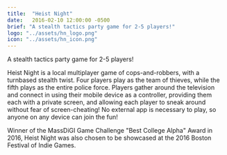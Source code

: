 ```yaml
---
title:  "Heist Night"
date:   2016-02-10 12:00:00 -0500
brief: "A stealth tactics party game for 2-5 players!"
logo: "../assets/hn_logo.png"
icon: "../assets/hn_icon.png"
---
```


A stealth tactics party game for 2-5 players!

<!--more-->

Heist Night is a local multiplayer game of cops-and-robbers, with a turnbased stealth twist. Four players play as the team of thieves, while the fifth plays as the entire police force.
Players gather around the television and connect in using their mobile device as a controller, providing them each with a private screen, and allowing each player to sneak around without fear of screen-cheating!
No external app is necessary to play, so anyone on any device can join the fun!

Winner of the MassDiGI Game Challenge "Best College Alpha" Award in 2016, Heist Night was also chosen to be showcased at the 2016 Boston Festival of Indie Games.
